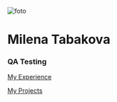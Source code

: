 ![foto](https://i.ibb.co/d4DW6RF/1.jpg)

# Milena Tabakova

### **QA Testing**


[My Experience](experience)

[My Projects](projects)


